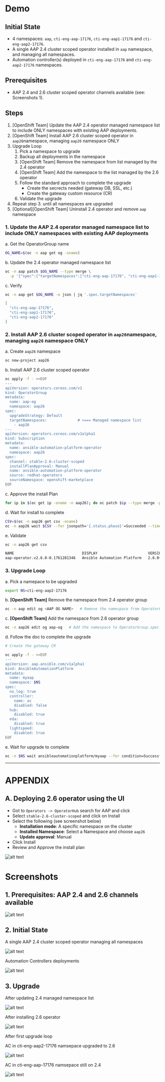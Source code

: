 # Demo

## Initial State

- 4 namespaces: `aap`, `cti-eng-aap-17176`, `cti-eng-aap1-17176` and `cti-eng-aap2-17176`.
- A single AAP 2.4 cluster scoped operator installed in `aap` namespace, and managing all namespaces.
- Automation controller(s) deployed in `cti-eng-aap-17176` and `cti-eng-aap2-17176` namespaces.

## Prerequisites

- AAP 2.4 and 2.6 cluster scoped operator channels available (see: Screenshots 1).

## Steps

1. [OpenShift Team] Update the AAP 2.4 operator managed namespace list to include ONLY namespaces with existing AAP deployments.
2. [OpenShift Team] Install AAP 2.6 cluster scoped operator in `aap26`namespace, managing `aap26` namespace ONLY
3. Upgrade Loop
    1. Pick a namespace to upgrade
    2. Backup all deployments in the namespace
    3. [OpenShift Team] Remove the namespace from list managed by the 2.4 operator
    4. [OpenShift Team] Add the namespace to the list managed by the 2.6 operator
    5. Follow the standard approach to complete the upgrade
        - Create the secrects needed (gateway DB, SSL, etc.)
        - Create the gateway custom resource (CR)
    6. Validate the upgrade
4. Repeat step 3. until all namespaces are upgraded
5. [Optional][OpenShift Team]  Uninstall 2.4 operator and remove `aap` namespace

### 1. Update the AAP 2.4 operator managed namespace list to include ONLY namespaces with existing AAP deployments

a. Get the OperatorGroup name

```sh
OG_NAME=$(oc -n aap get og -oname)
```

b. Update the 2.4 operator managed namespace list

```sh
oc -n aap patch $OG_NAME --type merge \
  -p '{"spec":{"targetNamespaces":["cti-eng-aap-17176", "cti-eng-aap1-17176", "cti-eng-aap2-17176"]}}'
```

c. Verify

```sh
oc -n aap get $OG_NAME -o json | jq '.spec.targetNamespaces'

[
  "cti-eng-aap-17176",
  "cti-eng-aap1-17176",
  "cti-eng-aap2-17176"
]
```

### 2. Install AAP 2.6 cluster scoped operator in `aap26`namespace, managing `aap26` namespace ONLY

a. Create `aap26` namespace

```sh
oc new-project aap26
```

b. Install AAP 2.6 cluster scoped operator

```sh
oc apply -f - <<EOF
---
apiVersion: operators.coreos.com/v1
kind: OperatorGroup
metadata:
  name: aap-og
  namespace: aap26
spec:
  upgradeStrategy: Default
  targetNamespaces:              # <=== Managed namespace list
    - aap26
---
apiVersion: operators.coreos.com/v1alpha1
kind: Subscription
metadata:
  name: ansible-automation-platform-operator
  namespace: aap26
spec:
  channel: stable-2.6-cluster-scoped
  installPlanApproval: Manual
  name: ansible-automation-platform-operator
  source: redhat-operators
  sourceNamespace: openshift-marketplace
EOF
```

c. Approve the install Plan

```sh
for ip in $(oc get ip -oname -n aap26); do oc patch $ip --type merge -p '{"spec":{"approved":true}}' -n aap26; done
```

d. Wait for install to complete

```sh
CSV=$(oc -n aap26 get csv -oname)
oc -n aap26 wait $CSV --for jsonpath='{.status.phase}'=Succeeded --timeout 5m
```

e. Validate

```sh
oc -n aap26 get csv

NAME                               DISPLAY                       VERSION              REPLACES                           PHASE
aap-operator.v2.6.0-0.1761281346   Ansible Automation Platform   2.6.0+0.1761281346   aap-operator.v2.6.0-0.1760139657   Succeeded
```

### 3. Upgrade Loop


a. Pick a namepace to be upgraded

```sh
export NS=cti-eng-aap2-17176
```

b. **[OpenShift Team]** Remove the namespace from 2.4 operator group

```sh
oc -n aap edit og <AAP OG NAME>   # Remove the namespace from OperatorGroup.spec.targetNamespaces
```

c. **[OpenShift Team]** Add the namespace from 2.6 operator group

```sh
oc -n aap26 edit og aap-og   # Add the namespace to OperatorGroup.spec.targetNamespaces
```

d. Follow the doc to complete the upgrade

```sh
# Create the gateway CR

oc apply -f - <<EOF
---
apiVersion: aap.ansible.com/v1alpha1
kind: AnsibleAutomationPlatform
metadata:
  name: myaap
  namespace: $NS
spec:
  no_log: true
  controller:
    name: ac
    disabled: false
  hub:
    disabled: true
  eda:
    disabled: true
  lightspeed:
    disabled: true
EOF
```

e. Wait for upgrade to complete

```sh
oc -n $NS wait ansibleautomationplatform/myaap --for condition=Successful --timeout 20m
```

---

# APPENDIX

## A. Deploying 2.6 operator using the UI

- Got to `Operators -> OperatorHub` search for AAP and click
- Select `stable-2.6-cluster-scoped` and click on Install
- Select the following (see screenshot below)
    - **Installation mode**: A specific namespace on the cluster
    - **Installed Namespace**: Select a Namespace and choose `aap26`
    - **Update approval**: Manual
- Click Install
- Review and Approve the install plan

![alt text](./imgs/a_1_26-install-ui.png)

# Screenshots

## 1. Prerequisites: AAP 2.4 and 2.6 channels available

![alt text](./imgs/p_24_26_channels_available.png)


## 2. Initial State

A single AAP 2.4 cluster scoped operator managing all namespaces

![alt text](./imgs/is_0_aap24.png)

Automation Controllers deployments

![alt text](./imgs/is_1_acs.png)

## 3. Upgrade

After updating 2.4 managed namespace list

![alt text](./imgs/s_1_24-og-updated.png) 


After installing 2.6 operator

![alt text](./imgs/a_2_26_install-details.png)


After first upgrade loop

AC in cti-eng-aap2-17176 namsepace upgraded to 2.6

![alt text](./imgs/a_3_ac-app2_upgraded.png)

AC in cti-eng-aap-17176 namsepace still on 2.4

![alt text](./imgs/a_3_ac-app_not_upgraded.png)
